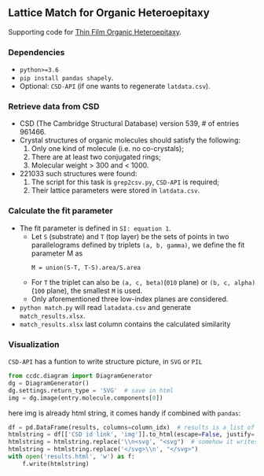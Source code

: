 ## Lattice Match for Organic Heteroepitaxy

Supporting code for [Thin Film Organic Heteroepitaxy](https://onlinelibrary.wiley.com/doi/full/10.1002/adma.202302871).

### Dependencies
- `python>=3.6`
- `pip install pandas shapely`.
- Optional: `CSD-API` (if one wants to regenerate `latdata.csv`).

### Retrieve data from CSD
- CSD (The Cambridge Structural Database) version 539, # of entries 961466.
- Crystal structures of organic molecules should satisfy the following:
  1. Only one kind of molecule (i.e. no co-crystals);
  2. There are at least two conjugated rings;
  3. Molecular weight > 300 and < 1000.
- 221033 such structures were found:
  1. The script for this task is `grep2csv.py`, `CSD-API` is required;
  2. Their lattice parameters were stored in `latdata.csv`.

### Calculate the fit parameter
- The fit parameter is defined in `SI: equation 1`.
  - Let `S` (substrate) and `T` (top layer) be the sets of points in two parallelograms defined 
  by triplets `(a, b, gamma)`,
  we define the fit parameter M as
      ```
      M = union(S-T, T-S).area/S.area
      ```
  - For `T` the triplet can also be `(a, c, beta)`(`010` plane) or 
  `(b, c, alpha)`(`100` plane), the smallest `M` is used.
  - Only aforementioned three low-index planes are considered.
- `python match.py` will read `latadata.csv` and generate `match_results.xlsx`.
- `match_results.xlsx` last column contains the calculated similarity

### Visualization
`CSD-API` has a funtion to write structure picture, in `SVG` or `PIL`
```python
from ccdc.diagram import DiagramGenerator
dg = DiagramGenerator()
dg.settings.return_type = 'SVG'  # save in html
img = dg.image(entry.molecule.components[0])
```
here img is already html string, it comes handy if combined with `pandas`:
```python
df = pd.DataFrame(results, columns=column_idx)  # results is a list of lists
htmlstring = df[['CSD id link', 'img']].to_html(escape=False, justify='center')
htmlstring = htmlstring.replace('\\n<svg', "<svg")  # somehow it writes an additional \n
htmlstring = htmlstring.replace('</svg>\\n', "</svg>")
with open('results.html', 'w') as f:
    f.write(htmlstring)
```
